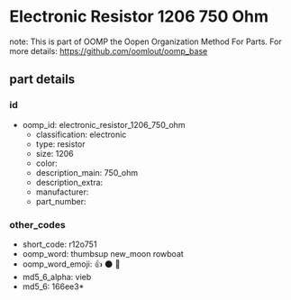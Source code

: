 # Electronic Resistor 1206 750 Ohm  

note: This is part of OOMP the Oopen Organization Method For Parts. For more details: https://github.com/oomlout/oomp_base

##  part details





### id
* oomp_id: electronic_resistor_1206_750_ohm
  * classification: electronic
  * type: resistor
  * size: 1206
  * color: 
  * description_main: 750_ohm
  * description_extra: 
  * manufacturer: 
  * part_number: 

### other_codes
* short_code: r12o751
* oomp_word: thumbsup new_moon rowboat
* oomp_word_emoji: :thumbsup: :new_moon: :rowboat:
* md5_6_alpha: vieb
* md5_6: 166ee3* 
